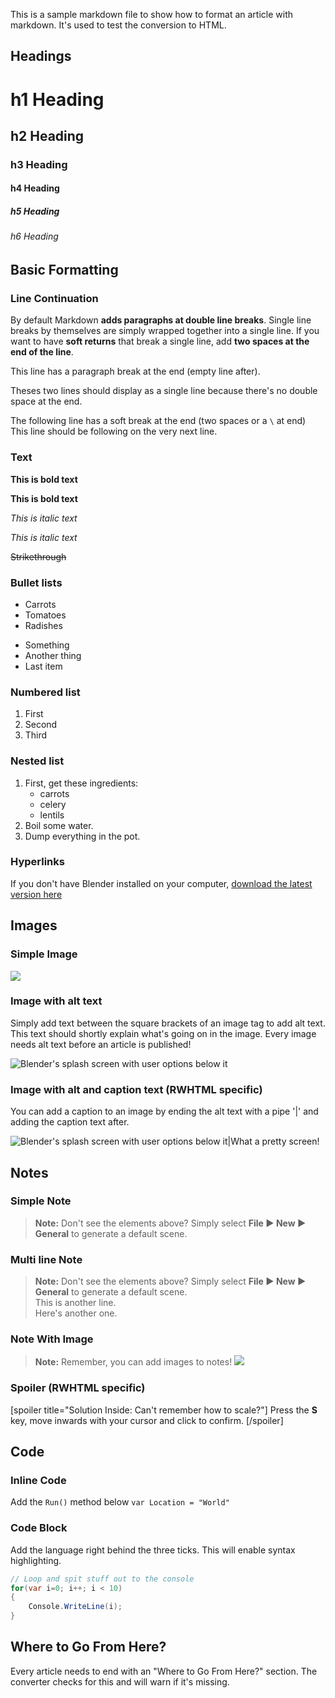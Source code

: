 This is a sample markdown file to show how to format an article with markdown. It's used to test the conversion to HTML. 

## Headings

# h1 Heading
## h2 Heading
### h3 Heading
#### h4 Heading
##### h5 Heading
###### h6 Heading

## Basic Formatting

### Line Continuation

By default Markdown **adds paragraphs at double line breaks**. Single line breaks by themselves are simply wrapped together into a single line. If you want to have **soft returns** that break a single line, add **two spaces at the end of the line**.

This line has a paragraph break at the end (empty line after).

Theses two lines should display as a single
line because there's no double space at the end.

The following line has a soft break at the end (two spaces or a `\` at end)  
This line should be following on the very next line.

### Text

**This is bold text**

__This is bold text__

*This is italic text*

_This is italic text_

~~Strikethrough~~

### Bullet lists

* Carrots
* Tomatoes
* Radishes

- Something
- Another thing
- Last item

### Numbered list

1. First
2. Second
3. Third

### Nested list

1. First, get these ingredients:
      * carrots
      * celery
      * lentils
 2. Boil some water.
 3. Dump everything in the pot.

### Hyperlinks

 If you don't have Blender installed on your computer, [download the latest version here](http://www.blender.org/download/get-blender/)

## Images

### Simple Image

![](images/Test.png)

### Image with alt text

Simply add text between the square brackets of an image tag to add alt text. This text should shortly explain what's going on in the image. Every image needs alt text before an article is published!

![Blender's splash screen with user options below it](images/Test.png)

### Image with alt and caption text (RWHTML specific)

You can add a caption to an image by ending the alt text with a pipe '|' and adding the caption text after.

![Blender's splash screen with user options below it|What a pretty screen!](images/Test.png)

## Notes

### Simple Note

>**Note:** Don't see the elements above? Simply select **File ► New ► General** to generate a default scene.

### Multi line Note

>**Note:** Don't see the elements above? Simply select **File ► New ► General** to generate a default scene.  
>This is another line.  
>Here's another one.

### Note With Image

>**Note:** Remember, you can add images to notes! 
>![](images/Test.png)

### Spoiler (RWHTML specific)

[spoiler title="Solution Inside: Can't remember how to scale?"]
Press the **S** key, move inwards with your cursor and click to confirm.
[/spoiler]

## Code

### Inline Code

Add the `Run()` method below `var Location = "World"`

### Code Block

Add the language right behind the three ticks. This will enable syntax highlighting.

```csharp
// Loop and spit stuff out to the console
for(var i=0; i++; i < 10)
{
    Console.WriteLine(i);
}
```

## Where to Go From Here?

Every article needs to end with an "Where to Go From Here?" section. The converter checks for this and will warn if it's missing.